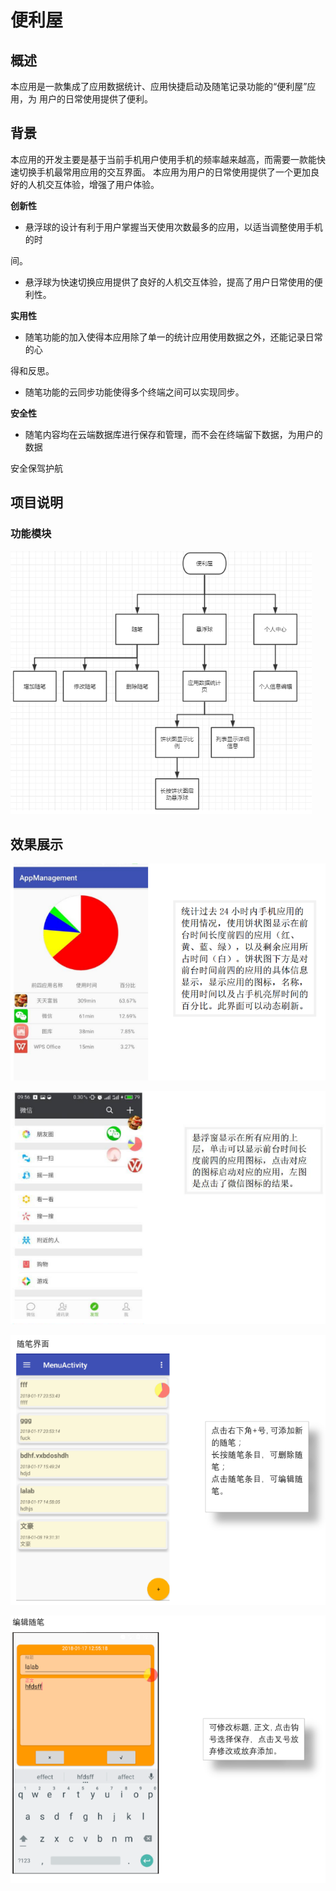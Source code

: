 # 便利屋

## 概述

本应用是一款集成了应用数据统计、应用快捷启动及随笔记录功能的“便利屋”应用，为 用户的日常使用提供了便利。

## 背景

本应用的开发主要是基于当前手机用户使用手机的频率越来越高，而需要一款能快速切换手机最常用应用的交互界面。 本应用为用户的日常使用提供了一个更加良好的人机交互体验，增强了用户体验。 

**创新性**

- 悬浮球的设计有利于用户掌握当天使用次数最多的应用，以适当调整使用手机的时

间。

- 悬浮球为快速切换应用提供了良好的人机交互体验，提高了用户日常使用的便利性。

**实用性**

- 随笔功能的加入使得本应用除了单一的统计应用使用数据之外，还能记录日常的心

得和反思。

- 随笔功能的云同步功能使得多个终端之间可以实现同步。

**安全性**

- 随笔内容均在云端数据库进行保存和管理，而不会在终端留下数据，为用户的数据

安全保驾护航

## 项目说明

### 功能模块

![](https://github.com/zhuwh9/zhuwh9.github.io/blob/master/images/android/1.png?raw=true)

## 效果展示

![](https://github.com/zhuwh9/zhuwh9.github.io/blob/master/images/android/2.png?raw=true)

![](https://github.com/zhuwh9/zhuwh9.github.io/blob/master/images/android/3.png?raw=true)

![](https://github.com/zhuwh9/zhuwh9.github.io/blob/master/images/android/4.png?raw=true)

![](https://github.com/zhuwh9/zhuwh9.github.io/blob/master/images/android/5.png?raw=true)
